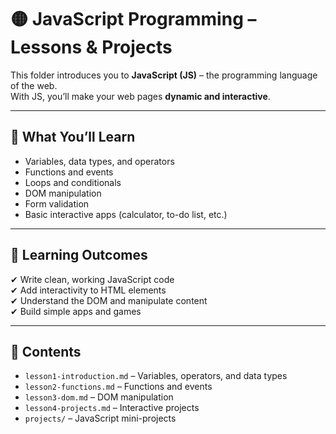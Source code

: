 # 🟡 JavaScript Programming – Lessons & Projects

This folder introduces you to **JavaScript (JS)** – the programming language of the web.  
With JS, you’ll make your web pages **dynamic and interactive**.

---

## 📖 What You’ll Learn
- Variables, data types, and operators  
- Functions and events  
- Loops and conditionals  
- DOM manipulation  
- Form validation  
- Basic interactive apps (calculator, to-do list, etc.)  

---

## 🚀 Learning Outcomes
✔ Write clean, working JavaScript code  
✔ Add interactivity to HTML elements  
✔ Understand the DOM and manipulate content  
✔ Build simple apps and games  

---

## 📂 Contents
- `lesson1-introduction.md` – Variables, operators, and data types  
- `lesson2-functions.md` – Functions and events  
- `lesson3-dom.md` – DOM manipulation  
- `lesson4-projects.md` – Interactive projects  
- `projects/` – JavaScript mini-projects  
